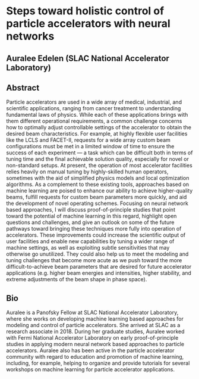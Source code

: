 # Steps toward holistic control of particle accelerators with neural networks 
## Auralee Edelen (SLAC National Accelerator Laboratory)

## Abstract 
Particle accelerators are used in a wide array of medical, industrial, and scientific applications, ranging from cancer treatment to understanding fundamental laws of physics. While each of these applications brings with them different operational requirements, a common challenge concerns how to optimally adjust controllable settings of the accelerator to obtain the desired beam characteristics. For example, at highly flexible user facilities like the LCLS and FACET-II, requests for a wide array custom beam configurations must be met in a limited window of time to ensure the success of each experiment — a task which can be difficult both in terms of tuning time and the final achievable solution quality, especially for novel or non-standard setups. At present, the operation of most accelerator facilities relies heavily on manual tuning by highly-skilled human operators, sometimes with the aid of simplified physics models and local optimization algorithms. As a complement to these existing tools, approaches based on machine learning are poised to enhance our ability to achieve higher-quality beams, fulfill requests for custom beam parameters more quickly, and aid the development of novel operating schemes. Focusing on neural network based approaches, I will discuss proof-of-principle studies that point toward the potential of machine learning in this regard, highlight open questions and challenges, and give an outlook on some of the future pathways toward bringing these techniques more fully into operation of accelerators. These improvements could increase the scientific output of user facilities and enable new capabilities by tuning a wider range of machine settings, as well as exploiting subtle sensitivities that may otherwise go unutilized. They could also help us to meet the modeling and tuning challenges that become more acute as we push toward the more difficult-to-achieve beam parameters that are desired for future accelerator applications (e.g. higher beam energies and intensities, higher stability, and extreme adjustments of the beam shape in phase space).


## Bio
Auralee is a Panofsky Fellow at SLAC National Accelerator Laboratory, where she works on developing machine learning based approaches for modeling and control of particle accelerators. She arrived at SLAC as a research associate in 2018. During her graduate studies, Auralee worked with Fermi National Accelerator Laboratory on early proof-of-principle studies in applying modern neural network based approaches to particle accelerators. Auralee also has been active in the  particle accelerator community with regard to education and promotion of machine learning, including, for example, helping to organize and provide tutorials for several workshops on machine learning for particle accelerator applications.
